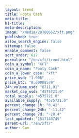 ```yaml
---
layout: trend
title: Footy Cash
meta-title: 
h1-title: 
meta-description: 
image: "/media/20780662/xft.png"
published: true
allow_search_engine: false
sitemap: false
enable_comment: false
sort_order: 617
permalink: "/en/xft/trend.html"
coin_a_symbol: "XFT"
coin_a_name: "Footy Cash"
coin_a_lower_case: "xft"
price_usd: "1.008"
price_btc: "0.00008579"
24h_volume_usd: "8711.01"
market_cap_usd: "4575721.0"
total_supply: "4575721.0"
available_supply: "4575721.0"
percent_change_1h: "0.41"
percent_change_24h: "-11.42"
percent_change_7d: "-28.4"
last_updated: "1517140749"
parent-url: "/en/xft/"
author: Sam
---
```


